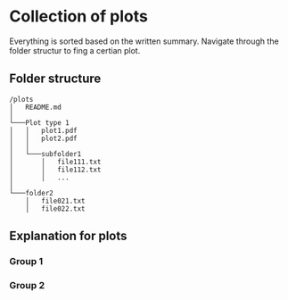 # Collection of plots

Everything is sorted based on the written summary. Navigate through the folder structur to fing a certian plot.

## Folder structure
```
/plots
│   README.md
│   
└───Plot type 1
│   │   plot1.pdf
│   │   plot2.pdf
│   │
│   └───subfolder1
│       │   file111.txt
│       │   file112.txt
│       │   ...
│   
└───folder2
    │   file021.txt
    │   file022.txt
```

## Explanation for plots

### Group 1

### Group 2